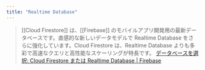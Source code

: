 ```yaml
---
title: "Realtime Database"
---
```


> [[Cloud Firestore]] は、[[Firebase]] のモバイルアプリ開発用の最新データベースです。直感的な新しいデータモデルで Realtime Database をさらに強化しています。Cloud Firestore は、Realtime Database よりも多彩で高速なクエリと高性能なスケーリングが特長です。
[データベースを選択: Cloud Firestore または Realtime Database  |  Firebase](https://firebase.google.com/docs/database/rtdb-vs-firestore?hl=ja)
